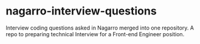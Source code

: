 # nagarro-interview-questions
Interview coding questions asked in Nagarro merged into one repository. A repo to preparing technical Interview for a Front-end Engineer position.
